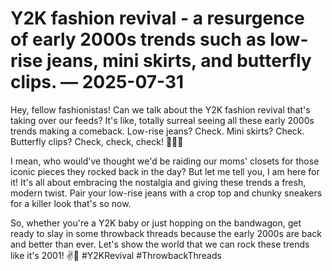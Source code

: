 # Y2K fashion revival - a resurgence of early 2000s trends such as low-rise jeans, mini skirts, and butterfly clips. — 2025-07-31

Hey, fellow fashionistas! Can we talk about the Y2K fashion revival that's taking over our feeds? It's like, totally surreal seeing all these early 2000s trends making a comeback. Low-rise jeans? Check. Mini skirts? Check. Butterfly clips? Check, check, check! 🦋💁‍♀️

I mean, who would've thought we'd be raiding our moms' closets for those iconic pieces they rocked back in the day? But let me tell you, I am here for it! It's all about embracing the nostalgia and giving these trends a fresh, modern twist. Pair your low-rise jeans with a crop top and chunky sneakers for a killer look that's so now.

So, whether you're a Y2K baby or just hopping on the bandwagon, get ready to slay in some throwback threads because the early 2000s are back and better than ever. Let's show the world that we can rock these trends like it's 2001! ✌️💖 #Y2KRevival #ThrowbackThreads